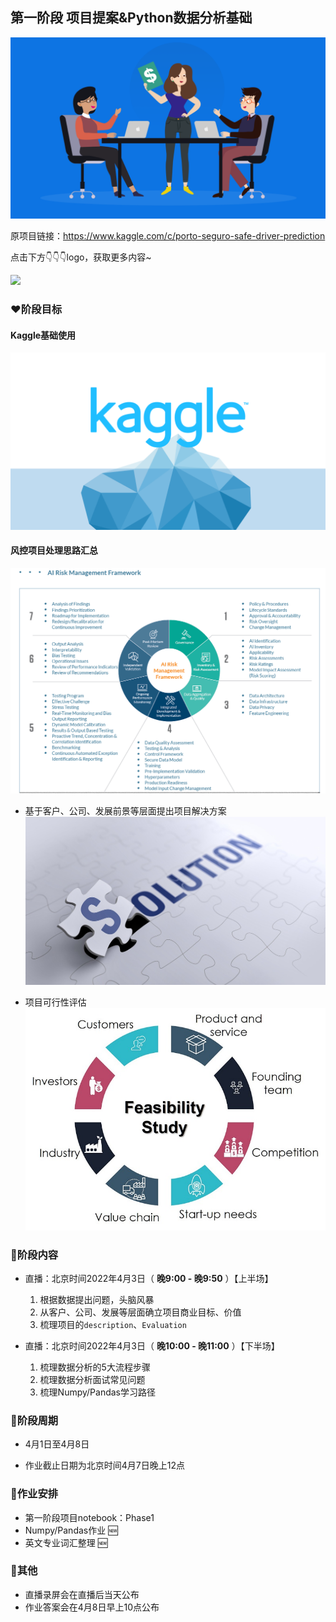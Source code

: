 ## 第一阶段 项目提案&Python数据分析基础

![输入图片说明](../../pic/proposal.png)

原项目链接：https://www.kaggle.com/c/porto-seguro-safe-driver-prediction

点击下方👇👇👇logo，获取更多内容~

<a href='https://mp.weixin.qq.com/mp/appmsgalbum?__biz=Mzg2OTU4NzI3NQ==&action=getalbum&album_id=1764511202329624577#wechat_redirect'> 
<img src='https://gitee.com/gzjzg/WhaleDataScienceProject/raw/master/pic/project_logo.jpg'/></a>


### ❤️阶段目标



#### Kaggle基础使用
![输入图片说明](../../pic/kaggle.png)
 
#### 风控项目处理思路汇总
![输入图片说明](../../pic/risk_management.png)

- 基于客户、公司、发展前景等层面提出项目解决方案
![输入图片说明](../../pic/solution.png)

- 项目可行性评估
![输入图片说明](../../pic/feasibility.png)

 
### 💛阶段内容   

- 直播：北京时间2022年4月3日（ **晚9:00 - 晚9:50** ）【上半场】 
    1. 根据数据提出问题，头脑风暴
    2. 从客户、公司、发展等层面确立项目商业目标、价值
    3. 梳理项目的`description`、`Evaluation`

- 直播：北京时间2022年4月3日（ **晚10:00 - 晚11:00** ）【下半场】
    1. 梳理数据分析的5大流程步骤
    2. 梳理数据分析面试常见问题
    3. 梳理Numpy/Pandas学习路径 

### 💚阶段周期


- 4月1日至4月8日

- 作业截止日期为北京时间4月7日晚上12点


### 💙作业安排


- 第一阶段项目notebook：Phase1
- Numpy/Pandas作业 🆕
- 英文专业词汇整理 🆕


### 💜其他


- 直播录屏会在直播后当天公布
- 作业答案会在4月8日早上10点公布
